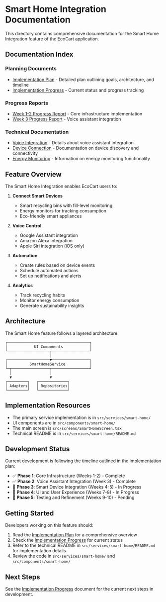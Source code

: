 # Smart Home Integration Documentation

This directory contains comprehensive documentation for the Smart Home Integration feature of the EcoCart application.

## Documentation Index

### Planning Documents
- [Implementation Plan](./implementation-plan.md) - Detailed plan outlining goals, architecture, and timeline
- [Implementation Progress](./implementation-progress.md) - Current status and progress tracking

### Progress Reports
- [Week 1-2 Progress Report](../../progress-report-week1.md) - Core infrastructure implementation
- [Week 3 Progress Report](./progress-report-week3.md) - Voice assistant integration

### Technical Documentation
- [Voice Integration](./voice-integration.md) - Details about voice assistant integration
- [Device Connection](./device-connection.md) - Documentation on device discovery and connectivity
- [Energy Monitoring](./energy-monitoring.md) - Information on energy monitoring functionality

## Feature Overview

The Smart Home Integration enables EcoCart users to:

1. **Connect Smart Devices**
   - Smart recycling bins with fill-level monitoring
   - Energy monitors for tracking consumption
   - Eco-friendly smart appliances

2. **Voice Control**
   - Google Assistant integration
   - Amazon Alexa integration
   - Apple Siri integration (iOS only)

3. **Automation**
   - Create rules based on device events
   - Schedule automated actions
   - Set up notifications and alerts

4. **Analytics**
   - Track recycling habits
   - Monitor energy consumption
   - Generate sustainability insights

## Architecture

The Smart Home feature follows a layered architecture:

```
┌─────────────────────────────────────┐
│            UI Components            │
└───────────────────┬─────────────────┘
                    │
┌───────────────────▼─────────────────┐
│          SmartHomeService           │
└─┬─────────────────┬─────────────────┘
  │                 │
  ▼                 ▼
┌─────────┐   ┌─────────────┐
│ Adapters│   │ Repositories│
└─────────┘   └─────────────┘
```

## Implementation Resources

- The primary service implementation is in `src/services/smart-home/`
- UI components are in `src/components/smart-home/`
- The main screen is `src/screens/SmartHomeScreen.tsx`
- Technical README is in `src/services/smart-home/README.md`

## Development Status

Current development is following the timeline outlined in the implementation plan:

- ✅ **Phase 1**: Core Infrastructure (Weeks 1-2) - Complete
- ✅ **Phase 2**: Voice Assistant Integration (Week 3) - Complete
- 🔄 **Phase 3**: Smart Device Integration (Weeks 4-5) - In Progress
- 🔄 **Phase 4**: UI and User Experience (Weeks 7-8) - In Progress
- 🔄 **Phase 5**: Testing and Refinement (Weeks 9-10) - Pending

## Getting Started

Developers working on this feature should:

1. Read the [Implementation Plan](./implementation-plan.md) for a comprehensive overview
2. Check the [Implementation Progress](./implementation-progress.md) for current status
3. Refer to the technical README in `src/services/smart-home/README.md` for implementation details
4. Review the code in `src/services/smart-home/` and `src/components/smart-home/`

## Next Steps

See the [Implementation Progress](./implementation-progress.md) document for the current next steps in development. 